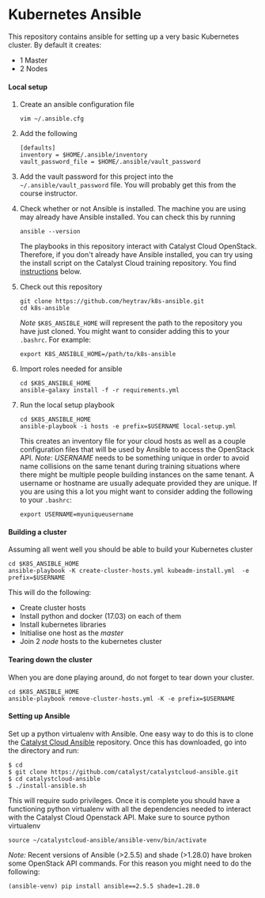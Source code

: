 # Kubernetes Ansible

This repository contains ansible for setting up a very basic Kubernetes
cluster. By default it creates:

* 1 Master 
* 2 Nodes


#### Local setup
1. Create an ansible configuration file
   ```
   vim ~/.ansible.cfg
   ```

1. Add the following
   ```
   [defaults]
   inventory = $HOME/.ansible/inventory
   vault_password_file = $HOME/.ansible/vault_password
   ```
1. Add the vault password for this project into the `~/.ansible/vault_password` file. You will probably get this from the course instructor.
1. Check whether or not Ansible is installed. The machine you are using may already have Ansible
   installed. You can check this by running 
   ```
   ansible --version
   ```
   The playbooks in this repository interact with Catalyst Cloud OpenStack. Therefore, if you don't already have Ansible installed, you can try using the install script on the Catalyst Cloud training repository.  You find [instructions](#setting-up-ansible) below.
1. Check out this repository
   ```
   git clone https://github.com/heytrav/k8s-ansible.git
   cd k8s-ansible
   ```
   _Note_ `$K8S_ANSIBLE_HOME` will represent the path to the repository you
   have just cloned. You might want to consider adding this to your `.bashrc`.
   For example:
   ```
   export K8S_ANSIBLE_HOME=/path/to/k8s-ansible
   ```
1. Import roles needed for ansible
   ```
   cd $K8S_ANSIBLE_HOME
   ansible-galaxy install -f -r requirements.yml
   ```
1. Run the local setup playbook
   ```
   cd $K8S_ANSIBLE_HOME
   ansible-playbook -i hosts -e prefix=$USERNAME local-setup.yml
   ```
   This creates an inventory file for your cloud hosts as well as a couple
   configuration files that will be used by Ansible to access the OpenStack
   API.
   *Note:* _USERNAME_ needs to be something unique in order to avoid name
   collisions on the same tenant during training situations where there might be multiple
   people building instances on the same tenant. A username or hostname are
   usually adequate provided they are unique. If you are using this a lot you
   might want to consider adding the following to your `.bashrc`:
   ```
   export USERNAME=myuniqueusername
   ```


#### Building a cluster

Assuming all went well you should be able to build your Kubernetes cluster

```
cd $K8S_ANSIBLE_HOME
ansible-playbook -K create-cluster-hosts.yml kubeadm-install.yml  -e prefix=$USERNAME 
```

This will do the following:

* Create cluster hosts
* Install python and docker (17.03) on each of them
* Install kubernetes libraries
* Initialise one host as the _master_
* Join 2 _node_ hosts to the kubernetes cluster



#### Tearing down the cluster

When you are done playing around, do not forget to tear down your cluster. 

```
cd $K8S_ANSIBLE_HOME
ansible-playbook remove-cluster-hosts.yml -K -e prefix=$USERNAME
```


#### Setting up Ansible 
Set up a python virtualenv with Ansible. One easy way to do this is to clone the [Catalyst Cloud Ansible](https://github.com/catalyst/catalystcloud-ansible.git) repository. Once this has downloaded, go into the directory and run:
   ```
   $ cd
   $ git clone https://github.com/catalyst/catalystcloud-ansible.git
   $ cd catalystcloud-ansible
   $ ./install-ansible.sh
   ```
   This will require sudo privileges. Once it is complete you should have a
   functioning python virtualenv with all the dependencies needed to interact
   with the Catalyst Cloud Openstack API. Make sure to source python
   virtualenv
   ```
   source ~/catalystcloud-ansible/ansible-venv/bin/activate
   ```
   *Note:* Recent versions of Ansible (>2.5.5) and shade (>1.28.0) have broken some OpenStack API
   commands. For this reason you might need to do the following:
   ```
   (ansible-venv) pip install ansible==2.5.5 shade=1.28.0
   ```
